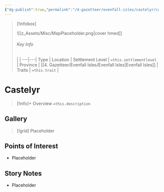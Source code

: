 ```yaml
---
{"dg-publish":true,"permalink":"/4-gazetteer/evenfall-isles/castelyr/castelyr/","noteIcon":""}
---
```



> [!infobox]
> 
> ![[z_Assets/Misc/MapPlaceholder.png\|cover hmed]]
> ###### Key Info
>  |   |
> ---|---|
> Type | Location |
> Settlement Level | `=this.settlementlevel` |
> Province | [[4. Gazetteer/Evenfall Isles/Evenfall Isles\|Evenfall Isles]] |
> Traits | `=this.trait` |

# Castelyr

> [!info]+ Overview
> `=this.description`

## Gallery

>[!grid]
>Placeholder


## Points of Interest

- Placeholder

## Story Notes

- Placeholder